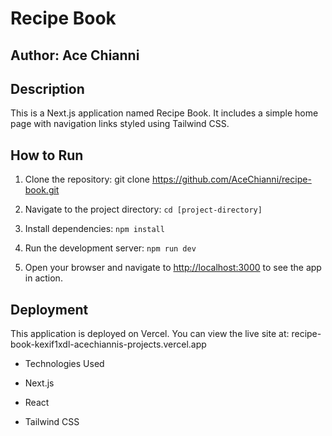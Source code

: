 # Recipe Book

## Author: Ace Chianni

## Description

This is a Next.js application named Recipe Book. It includes a simple home page with navigation links styled using Tailwind CSS.

## How to Run

1. Clone the repository: git clone https://github.com/AceChianni/recipe-book.git

2. Navigate to the project directory: `cd [project-directory]`

3. Install dependencies: `npm install`

4. Run the development server: `npm run dev`

5. Open your browser and navigate to [http://localhost:3000](http://localhost:3000) to see the app in action.

## Deployment

This application is deployed on Vercel. You can view the live site at: recipe-book-kexif1xdl-acechiannis-projects.vercel.app

- Technologies Used

- Next.js

- React

- Tailwind CSS
